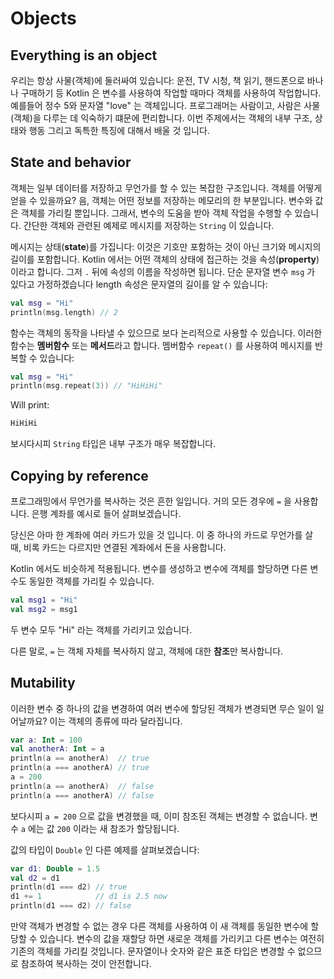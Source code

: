 # Objects

## Everything is an object

우리는 항상 사물(객체)에 둘러싸여 있습니다: 운전, TV 시청, 책 읽기, 핸드폰으로 바나나 구매하기 등 Kotlin 은 변수를 사용하여 작업할 때마다 객체를 사용하여 작업합니다. 예를들어 정수 5와 문자열 "love" 는 객체입니다. 프로그래머는 사람이고, 사람은 사물(객체)을 다루는 데 익숙하기 떄문에 편리합니다. 이번 주제에서는 객체의 내부 구조, 상태와 행동 그리고 독특한 특징에 대해서 배울 것 입니다.

## State and behavior

객체는 일부 데이터를 저장하고 무언가를 할 수 있는 복잡한 구조입니다. 객체를 어떻게 얻을 수 있을까요? 음, 객체는 어떤 정보를 저장하는 메모리의 한 부분입니다. 변수와 값은 객체를 가리킬 뿐입니다. 그래서, 변수의 도움을 받아 객체 작업을 수행할 수 있습니다. 간단한 객체와 관련된 예제로 메시지를 저장하는 `String` 이 있습니다.

메시지는 상태(**state**)를 가집니다: 이것은 기호만 포함하는 것이 아닌 크기와 메시지의 길이를 포함합니다. Kotlin 에서는 어떤 객체의 상태에 접근하는 것을 속성(**property**) 이라고 합니다. 그저  `.` 뒤에 속성의 이름을 작성하면 됩니다. 단순 문자열 변수 `msg` 가 있다고 가정하겠습니다 length 속성은 문자열의 길이를 알 수 있습니다:

```kotlin
val msg = "Hi"
println(msg.length) // 2
```

함수는 객체의 동작을 나타낼 수 있으므로 보다 논리적으로 사용할 수 있습니다. 이러한 함수는 **멤버함수** 또는 **메서드**라고 합니다. 멤버함수 `repeat()` 를 사용하여 메시지를 반복할 수 있습니다:

```kotlin
val msg = "Hi"
println(msg.repeat(3)) // "HiHiHi"
```

Will print:

```kotlin
HiHiHi
```

보시다시피 `String` 타입은 내부 구조가 매우 복잡합니다.



## Copying by reference

프로그래밍에서 무언가를 복사하는 것은 흔한 일입니다. 거의 모든 경우에 `=` 을 사용합니다. 은행 계좌를 예시로 들어 살펴보겠습니다.

당신은 아마 한 계좌에 여러 카드가 있을 것 입니다. 이 중 하나의 카드로 무언가를 살 때, 비록 카드는 다르지만 연결된 계좌에서 돈을 사용합니다. 

Kotlin 에서도 비슷하게 적용됩니다. 변수를 생성하고 변수에 객체를 할당하면 다른 변수도 동일한 객체를 가리킬 수 있습니다.

```kotlin
val msg1 = "Hi"
val msg2 = msg1
```

두 변수 모두 "Hi" 라는 객체를 가리키고 있습니다.

다른 말로, `=` 는 객체 자체를 복사하지 않고, 객체에 대한 **참조**만 복사합니다.



## Mutability

이러한 변수 중 하나의 값을 변경하여 여러 변수에 할당된 객체가 변경되면 무슨 일이 일어날까요? 이는 객체의 종류에 따라 달라집니다.

```kotlin
var a: Int = 100
val anotherA: Int = a
println(a == anotherA)  // true
println(a === anotherA) // true
a = 200
println(a == anotherA)  // false
println(a === anotherA) // false
```

보다시피 `a = 200` 으로 값을 변경했을 때, 이미 참조된 객체는 변경할 수 없습니다. 변수 `a` 에는 값 `200` 이라는 새 참조가 할당됩니다.

값의 타입이 `Double` 인 다른 예제를 살펴보겠습니다:

```kotlin
var d1: Double = 1.5
val d2 = d1
println(d1 === d2) // true
d1 += 1            // d1 is 2.5 now
println(d1 === d2) // false
```

만약 객체가 변경할 수 없는 경우 다른 객체를 사용하여 이 새 객체를 동일한 변수에 할당할 수 있습니다. 변수의 값을 재할당 하면 새로운 객체를 가리키고 다른 변수는 여전히 기존의 객체를 가리킬 것입니다. 문자열이나 숫자와 같은 표준 타입은 변경할 수 없으므로 참조하여 복사하는 것이 안전합니다.